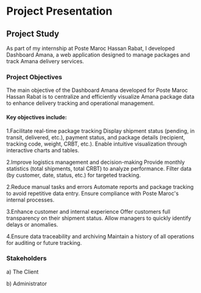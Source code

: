 # Project Presentation
## Project Study
As part of my internship at Poste Maroc Hassan Rabat, I developed Dashboard Amana, a web application designed to manage packages and track Amana delivery services.

### Project Objectives
The main objective of the Dashboard Amana developed for Poste Maroc Hassan Rabat is to centralize and efficiently visualize Amana package data to enhance delivery tracking and operational management.

#### Key objectives include:

1.Facilitate real-time package tracking
Display shipment status (pending, in transit, delivered, etc.), payment status, and package details (recipient, tracking code, weight, CRBT, etc.).
Enable intuitive visualization through interactive charts and tables.

2.Improve logistics management and decision-making
Provide monthly statistics (total shipments, total CRBT) to analyze performance.
Filter data (by customer, date, status, etc.) for targeted tracking.

2.Reduce manual tasks and errors
Automate reports and package tracking to avoid repetitive data entry.
Ensure compliance with Poste Maroc's internal processes.

3.Enhance customer and internal experience
Offer customers full transparency on their shipment status.
Allow managers to quickly identify delays or anomalies.

4.Ensure data traceability and archiving
Maintain a history of all operations for auditing or future tracking.

### Stakeholders
a) The Client

b) Administrator

